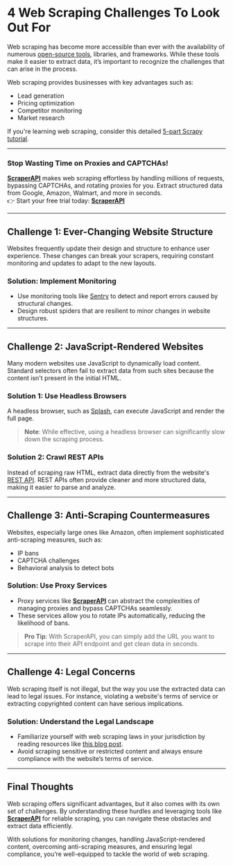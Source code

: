 # 4 Web Scraping Challenges To Look Out For

Web scraping has become more accessible than ever with the availability of numerous [open-source tools](https://github.com/croqaz/awesome-scrapy), libraries, and frameworks. While these tools make it easier to extract data, it’s important to recognize the challenges that can arise in the process.

Web scraping provides businesses with key advantages such as:

- Lead generation
- Pricing optimization
- Competitor monitoring
- Market research

If you're learning web scraping, consider this detailed [5-part Scrapy tutorial](https://towardsdatascience.com/a-minimalist-end-to-end-scrapy-tutorial-part-i-11e350bcdec0).

---

### Stop Wasting Time on Proxies and CAPTCHAs!

**[ScraperAPI](https://www.scraperapi.com/?fp_ref=coupons)** makes web scraping effortless by handling millions of requests, bypassing CAPTCHAs, and rotating proxies for you. Extract structured data from Google, Amazon, Walmart, and more in seconds.  
👉 Start your free trial today: **[ScraperAPI](https://www.scraperapi.com/?fp_ref=coupons)**

---

## Challenge 1: Ever-Changing Website Structure

Websites frequently update their design and structure to enhance user experience. These changes can break your scrapers, requiring constant monitoring and updates to adapt to the new layouts.

### Solution: Implement Monitoring

- Use monitoring tools like [Sentry](https://sentry.io/) to detect and report errors caused by structural changes.
- Design robust spiders that are resilient to minor changes in website structures.

---

## Challenge 2: JavaScript-Rendered Websites

Many modern websites use JavaScript to dynamically load content. Standard selectors often fail to extract data from such sites because the content isn't present in the initial HTML.

### Solution 1: Use Headless Browsers

A headless browser, such as [Splash](https://splash.readthedocs.io/en/stable/faq.html), can execute JavaScript and render the full page.

> **Note**: While effective, using a headless browser can significantly slow down the scraping process.

### Solution 2: Crawl REST APIs

Instead of scraping raw HTML, extract data directly from the website's [REST API](https://medium.com/@geneng/web-crawling-made-easy-with-scrapy-and-rest-api-ed993e84abd3). REST APIs often provide cleaner and more structured data, making it easier to parse and analyze.

---

## Challenge 3: Anti-Scraping Countermeasures

Websites, especially large ones like Amazon, often implement sophisticated anti-scraping measures, such as:

- IP bans
- CAPTCHA challenges
- Behavioral analysis to detect bots

### Solution: Use Proxy Services

- Proxy services like **[ScraperAPI](https://www.scraperapi.com/?fp_ref=coupons)** can abstract the complexities of managing proxies and bypass CAPTCHAs seamlessly.
- These services allow you to rotate IPs automatically, reducing the likelihood of bans.

> **Pro Tip**: With ScraperAPI, you can simply add the URL you want to scrape into their API endpoint and get clean data in seconds.

---

## Challenge 4: Legal Concerns

Web scraping itself is not illegal, but the way you use the extracted data can lead to legal issues. For instance, violating a website's terms of service or extracting copyrighted content can have serious implications.

### Solution: Understand the Legal Landscape

- Familiarize yourself with web scraping laws in your jurisdiction by reading resources like [this blog post](https://benbernardblog.com/web-scraping-and-crawling-are-perfectly-legal-right/).
- Avoid scraping sensitive or restricted content and always ensure compliance with the website’s terms of service.

---

## Final Thoughts

Web scraping offers significant advantages, but it also comes with its own set of challenges. By understanding these hurdles and leveraging tools like **[ScraperAPI](https://www.scraperapi.com/?fp_ref=coupons)** for reliable scraping, you can navigate these obstacles and extract data efficiently.

With solutions for monitoring changes, handling JavaScript-rendered content, overcoming anti-scraping measures, and ensuring legal compliance, you’re well-equipped to tackle the world of web scraping.
